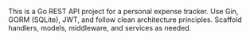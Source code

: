<!-- Use this file to provide workspace-specific custom instructions to Copilot. For more details, visit https://code.visualstudio.com/docs/copilot/copilot-customization#_use-a-githubcopilotinstructionsmd-file -->

This is a Go REST API project for a personal expense tracker. Use Gin, GORM (SQLite), JWT, and follow clean architecture principles. Scaffold handlers, models, middleware, and services as needed.
